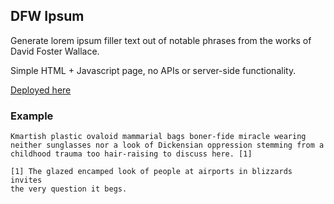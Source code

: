 DFW Ipsum
---------

Generate lorem ipsum filler text out of notable phrases from the works of
David Foster Wallace.

Simple HTML + Javascript page, no APIs or server-side functionality.

[Deployed here](http://dfw.litbt.net)

### Example
```
Kmartish plastic ovaloid mammarial bags boner-fide miracle wearing
neither sunglasses nor a look of Dickensian oppression stemming from a
childhood trauma too hair-raising to discuss here. [1]

[1] The glazed encamped look of people at airports in blizzards invites
the very question it begs.
```
 
